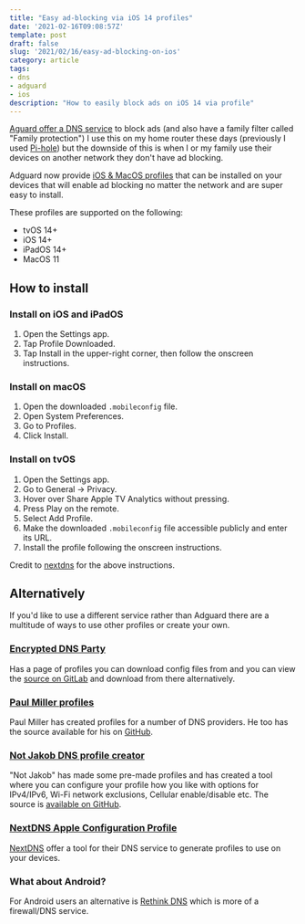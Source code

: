 ```yaml
---
title: "Easy ad-blocking via iOS 14 profiles"
date: '2021-02-16T09:08:57Z'
template: post
draft: false
slug: '2021/02/16/easy-ad-blocking-on-ios'
category: article
tags:
- dns
- adguard
- ios
description: "How to easily block ads on iOS 14 via profile"
--- 
```


[Aguard offer a DNS service](https://adguard.com/en/adguard-dns/overview.html) to block ads (and also have a family filter called "Family protection") I use this on my home router these days (previously I used [Pi-hole](https://andrewford.co.nz/2018/08/03/an-almost-ad-free-household)) but the downside of this is when I or my family use their devices on another network they don't have ad blocking. 

Adguard now provide [iOS & MacOS profiles](https://adguard.com/en/blog/encrypted-dns-ios-14.html) that can be installed on your devices that will enable ad blocking no matter the network and are super easy to install. 

These profiles are supported on the following:

- tvOS 14+
- iOS 14+
- iPadOS 14+
- MacOS 11

## How to install

### Install on iOS and iPadOS
1. Open the Settings app.
2. Tap Profile Downloaded.
3. Tap Install in the upper-right corner, then follow the onscreen instructions.
   

### Install on macOS
1. Open the downloaded `.mobileconfig` file.
2. Open System Preferences.
3. Go to Profiles.
4. Click Install.
   
### Install on tvOS
1. Open the Settings app.
2. Go to General → Privacy.
3. Hover over Share Apple TV Analytics without pressing.
4. Press Play on the remote.
5. Select Add Profile.
6. Make the downloaded `.mobileconfig` file accessible publicly and enter its URL.
7. Install the profile following the onscreen instructions.

Credit to [nextdns](https://apple.nextdns.io) for the above instructions.

## Alternatively

If you'd like to use a different service rather than Adguard there are a multitude of ways to use other profiles or create your own. 

### [Encrypted DNS Party](https://encrypted-dns.party)

Has a page of profiles you can download config files from and you can view the [source on GitLab](https://gitlab.com/nitrohorse/ios14-encrypted-dns-mobileconfigs) and download from there alternatively.


### [Paul Miller profiles](https://paulmillr.com/posts/encrypted-dns/)

Paul Miller has created profiles for a number of DNS providers. He too has the source available for his on [GitHub](https://github.com/paulmillr/encrypted-dns).

### [Not Jakob DNS profile creator](https://dns.notjakob.com)

"Not Jakob" has made some pre-made profiles and has created a tool where you can configure your profile how you like with options for IPv4/IPv6, Wi-Fi network exclusions, Cellular enable/disable etc. The source is [available on GitHub](https://github.com/fyr77/dns-mobileconfig).

### [NextDNS Apple Configuration Profile](https://apple.nextdns.io)

[NextDNS](https://nextdns.io) offer a tool for their DNS service to generate profiles to use on your devices. 

### What about Android?

For Android users an alternative is [Rethink DNS](https://www.bravedns.com) which is more of a firewall/DNS service.

